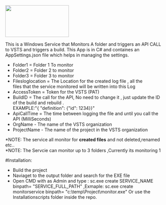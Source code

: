 <img src="https://www.mindfiretechnology.com/media/1350/netcoreplusexe2.png?center=0.55909090909090908,0.475&mode=crop&width=850&height=535&rnd=131511750330000000" width="200" height="100">


This is a Windows Service that Monitors A folder and triggers an API CALL to VSTS and triggers a build. 
This App is in C# and containes an AppSettings.json file which helps in managing the settings.

- Folder1 =  Folder 1 To monitor
- Folder2 = Folder 2 to monitor
- Folder3 = Folder 3 to monitor
- Filesloglocation = The Location for the created log file , all the <br />
files that the service monitored will be written into this Log
- AccessToken = Token for the VSTS (PAT)
- BuildID = The call for the API, No need to change it , just update the 
ID of the build and rebuild . <br /> EXAMPLE:"{ \"definition\": {\"id\": 1234}}"
- ApiCallTime = The time between logging the file and until you call the 
API (MilliSeconds)
- OrgName - The name of the VSTS organization
- ProjectName - The name of the project in the VSTS organization

*NOTE: The service all monitor for **created files** and not deleted,renamed etc.. <br />
*NOTE: The Servcie can monitor up to 3 folders ,Currently its monitoring 1 

#Installation: 
- Build the project
- Naviaget to the output folder and search for the EXE file
- Open CMD with as Admin and type : sc.exe create SERVICE_NAME binpath= "SERVICE_FULL_PATH" ,Exmaple: sc.exe create monitorservice binpath= "c:\temp\Project\monitor.exe" 
  Or use the Installationscripts folder inside the repo.
